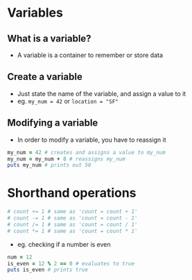 # Variables

## What is a variable?
* A variable is a container to remember or store data

## Create a variable
* Just state the name of the variable, and assign a value to it
* eg. `my_num = 42` or `location = "SF"`

## Modifying a variable

* In order to modify a variable, you have to reassign it
```ruby
my_num = 42 # creates and assigns a value to my_num
my_num = my_num + 8 # reassigns my_num
puts my_num # prints out 50
```

# Shorthand operations
```ruby
# count += 1 # same as 'count = count + 1'
# count -= 1 # same as 'count = count - 1'
# count /= 1 # same as 'count = count / 1'
# count *= 1 # same as 'count = count * 1'
```

* eg. checking if a number is even
```ruby
num = 12
is_even = 12 % 2 == 0 # evaluates to true
puts is_even # prints true
```